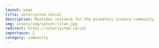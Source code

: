 ```yaml
---
layout: page
title: solarsystem.social
description: Mastodon instance for the planetary science community
img: assets/img/saturn-titan.jpg
redirect: https://solarsystem.social
importance: 2
category: community
---
```

